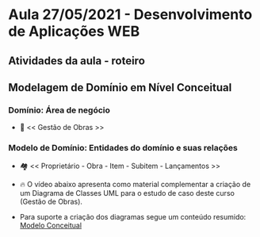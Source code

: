 # Aula 27/05/2021 - Desenvolvimento de Aplicações WEB
## Atividades da aula - roteiro

## Modelagem de Domínio em Nível Conceitual
### Domínio: Área de negócio  
- :bank: << Gestão de Obras >>
### Modelo de Domínio: Entidades do domínio e suas relações 
- :houses: << Proprietário - Obra - Item - Subitem - Lançamentos >>

- :fire: O vídeo abaixo apresenta como material complementar a criação de um Diagrama de Classes UML para o estudo de caso deste curso (Gestão de Obras).



- Para suporte a criação dos diagramas segue um conteúdo resumido: 
[Modelo Conceitual](https://github.com/marcoswagner-commits/gestao_obras_aula_daw/tree/Documentos/modeloConceitual.md)


